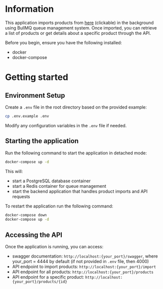 # Information
This application imports products from <a href="https://dummyjson.com/docs/products">here</a> (clickable) in the background using BullMQ queue management system. Once imported, you can retrieve a list of products or get details about a specific product through the API.

Before you begin, ensure you have the following installed:
- docker
- docker-compose

# Getting started
## Environment Setup
Create a ```.env``` file in the root directory based on the provided example:
```bash
cp .env.example .env
```
Modify any configuration variables in the ```.env``` file if needed.

## Starting the application
Run the following command to start the application in detached mode:
```bash
docker-compose up -d
```
This will:
- start a PostgreSQL database container
- start a Redis container for queue management
- start the backend application that handles product imports and API requests

To restart the application run the following command:
```bash
docker-compose down
docker-compose up -d
```

## Accessing the API
Once the application is running, you can access:
- swagger documentation: ```http://localhost:{your_port}/swagger```, where your_port = 4444 by default (if not provided in ```.env``` file, then 4000)
- API endpoint to import products: ```http://localhost:{your_port}/import```
- API endpoint for all products: ```http://localhost:{your_port}/products```
- API endpoint for a specific product: ```http://localhost:{your_port}/products/{id}```
